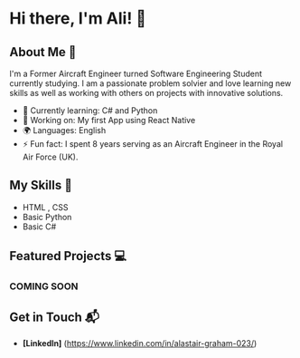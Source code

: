 # Hi there, I'm Ali! 👋


## About Me 🚀

I'm a Former Aircraft Engineer turned Software Engineering Student currently studying. 
I am a passionate problem solvier and love learning new skills as well as working with others on projects with innovative solutions. 

- 🌱 Currently learning: C# and Python
- 🔭 Working on: My first App using React Native
- 🌍 Languages: English
- ⚡ Fun fact: I spent 8 years serving as an Aircraft Engineer in the Royal Air Force (UK).

## My Skills 🧠

- HTML , CSS
- Basic Python
- Basic C#

## Featured Projects 💻

### COMING SOON

## Get in Touch 📬

- **[LinkedIn]** (https://www.linkedin.com/in/alastair-graham-023/)
